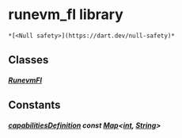 


# runevm_fl library






    *[<Null safety>](https://dart.dev/null-safety)*





## Classes

##### [RunevmFl](../runevm_fl/RunevmFl-class.md)



 





## Constants

##### [capabilitiesDefinition](../runevm_fl/capabilitiesDefinition-constant.md) const [Map](https://api.flutter.dev/flutter/dart-core/Map-class.html)&lt;[int](https://api.flutter.dev/flutter/dart-core/int-class.html), [String](https://api.flutter.dev/flutter/dart-core/String-class.html)>



   














